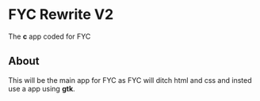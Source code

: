 # FYC Rewrite V2
The **c** app coded for FYC

## About
This will be the main app for FYC as FYC will ditch html and css and insted use a app using **gtk**.